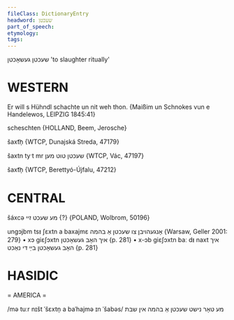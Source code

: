 ```yaml
---
fileClass: DictionaryEntry
headword: שעכטן
part_of_speech: 
etymology: 
tags: 
---
```

שעכטן
געשאָכטן
'to slaughter ritually'

WESTERN
========

Er will s Hühndl schachte un nit weh thon.
{Maißim un Schnokes vun e Handelewos, LEIPZIG 1845:41}

scheschten {HOLLAND, Beem, Jerosche}

šaxt͡n̩ {WTCP, Dunajská Streda, 47179}

šaxtn tyˑt mr שעכטן טוט מען {WTCP, Vác, 47197}

šaxt͡n̩ {WTCP, Berettyó-Újfalu, 47212}

CENTRAL
========

šáxcə מע שעכט זיי {?} {POLAND, Wolbrom, 50196}

ungɔjbm tsᵻ ʃɛxtn a baxajmɛ אָנגעהויבן צו שעכטן אַ בהמה {Warsaw, Geller 2001: 279}
	•	xɔ giɛʃɔxtn איך האָב געשאָכטן {p. 281}
	•	x-ɔb giɛʃɔxtn baː dᵻ naxt איך האָב געשאָכטן בײַ די נאַכט {p. 281}

HASIDIC
=======
= AMERICA = 

/mə tuːr nɪšt ˈšɛxtn̩ a baˈhajmə ɪn ˈšabəs/ מע טאָר נישט שעכטן אַ בהמה אין שבת